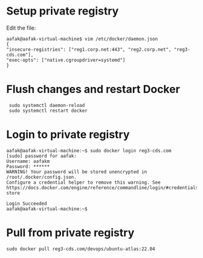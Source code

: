 # Setup private registry
Edit the file:
```
aafak@aafak-virtual-machine$ vim /etc/docker/daemon.json
{
"insecure-registries": ["reg1.corp.net:443", "reg2.corp.net", "reg3-cds.com"],
"exec-opts": ["native.cgroupdriver=systemd"]
}
```

# Flush changes and restart Docker
```
 sudo systemctl daemon-reload
 sudo systemctl restart docker
```
# Login to private registry
```
aafak@aafak-virtual-machine:~$ sudo docker login reg3-cds.com
[sudo] password for aafak:
Username: aafakm
Password: ******
WARNING! Your password will be stored unencrypted in /root/.docker/config.json.
Configure a credential helper to remove this warning. See
https://docs.docker.com/engine/reference/commandline/login/#credentials-store

Login Succeeded
aafak@aafak-virtual-machine:~$
```

# Pull from private registry
```
sudo docker pull reg3-cds.com/devops/ubuntu-atlas:22.04
```
